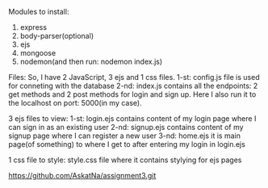 Modules to install: 
1. express
2. body-parser(optional)
3. ejs 
4. mongoose
5. nodemon(and then run: nodemon index.js)

Files: 
So, I have 2 JavaScript, 3 ejs and 1 css files. 
1-st: config.js file is used for conneting with the database
2-nd: index.js contains all the endpoints: 2 get methods and 2 post methods for login and sign up. Here I also run it to the localhost on port: 5000(in my case).

3 ejs files to view:
1-st: login.ejs contains content of my login page where I can sign in as an existing user
2-nd: signup.ejs contains content of my signup page where I can register a new user
3-nd: home.ejs it is main page(of something) to where I get to after entering my login in login.ejs

1 css file to style:
style.css file where it contains stylying for ejs pages 


https://github.com/AskatNa/assignment3.git
